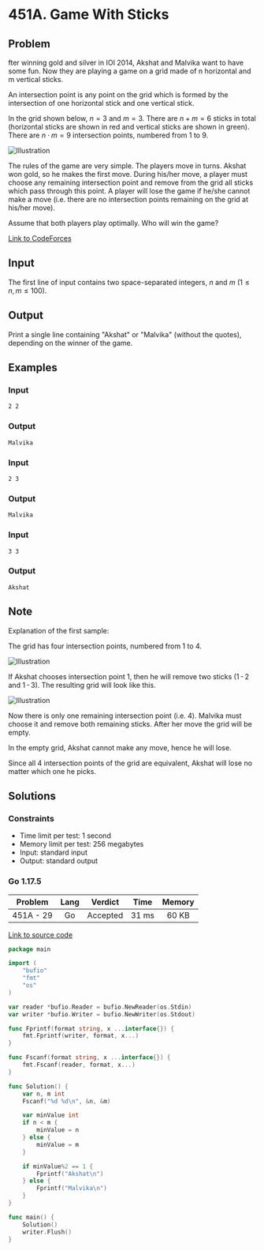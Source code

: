 # 451A. Game With Sticks

## Problem

fter winning gold and silver in IOI 2014, Akshat and Malvika want to have some fun. Now they are playing a game on a grid made of n horizontal and m vertical sticks.

An intersection point is any point on the grid which is formed by the intersection of one horizontal stick and one vertical stick.

In the grid shown below, $n = 3$ and $m = 3$. There are $n + m = 6$ sticks in total (horizontal sticks are shown in red and vertical sticks are shown in green).
There are $n \cdot m = 9$ intersection points, numbered from 1 to 9.

![Illustration](illustration_0.png)

The rules of the game are very simple. The players move in turns. Akshat won gold, so he makes the first move. During his/her move, a player must choose any remaining intersection point and remove from the grid all sticks which pass through this point. A player will lose the game if he/she cannot make a move (i.e. there are no intersection points remaining on the grid at his/her move).

Assume that both players play optimally. Who will win the game?

[Link to CodeForces](https://codeforces.com/problemset/problem/1/A)

## Input

The first line of input contains two space-separated integers, $n$ and $m$ ($1 \leq n$, $m \leq 100$).

## Output

Print a single line containing "Akshat" or "Malvika" (without the quotes), depending on the winner of the game.

## Examples

### Input

```
2 2
```

### Output

```
Malvika
```

### Input

```
2 3
```

### Output

```
Malvika
```

### Input

```
3 3
```

### Output

```
Akshat
```

## Note

Explanation of the first sample:

The grid has four intersection points, numbered from 1 to 4.

![Illustration](illustration_1.png)

If Akshat chooses intersection point 1, then he will remove two sticks (1 - 2 and 1 - 3). The resulting grid will look like this.

![Illustration](illustration_2.png)

Now there is only one remaining intersection point (i.e. 4). Malvika must choose it and remove both remaining sticks. After her move the grid will be empty.

In the empty grid, Akshat cannot make any move, hence he will lose.

Since all 4 intersection points of the grid are equivalent, Akshat will lose no matter which one he picks.

## Solutions

### Constraints

  - Time limit per test: 1 second
  - Memory limit per test: 256 megabytes
  - Input: standard input
  - Output: standard output

### Go 1.17.5

|  Problem  |    Lang   |  Verdict | Time  | Memory |
|:---------:|:---------:|:--------:|:-----:|:------:|
| 451A - 29 |    Go     | Accepted | 31 ms | 60 KB  |

[Link to source code](solution.go)

```go
package main

import (
	"bufio"
	"fmt"
	"os"
)

var reader *bufio.Reader = bufio.NewReader(os.Stdin)
var writer *bufio.Writer = bufio.NewWriter(os.Stdout)

func Fprintf(format string, x ...interface{}) {
	fmt.Fprintf(writer, format, x...)
}

func Fscanf(format string, x ...interface{}) {
	fmt.Fscanf(reader, format, x...)
}

func Solution() {
	var n, m int
	Fscanf("%d %d\n", &n, &m)

	var minValue int
	if n < m {
		minValue = n
	} else {
		minValue = m
	}

	if minValue%2 == 1 {
		Fprintf("Akshat\n")
	} else {
		Fprintf("Malvika\n")
	}
}

func main() {
	Solution()
	writer.Flush()
}
```
